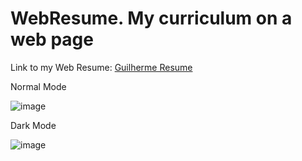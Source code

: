 # WebResume. My curriculum on a web page
 
Link to my Web Resume: <a href="https://athena272.github.io/webresume/index.html" target="_blank">Guilherme Resume</a> 

Normal Mode

![image](https://user-images.githubusercontent.com/58920070/167081739-965329ac-c870-4168-8db1-e5d5d6477e6f.png)

Dark Mode

![image](https://user-images.githubusercontent.com/58920070/167081823-aa298a06-1445-460d-9d88-22f1e3db127f.png)
